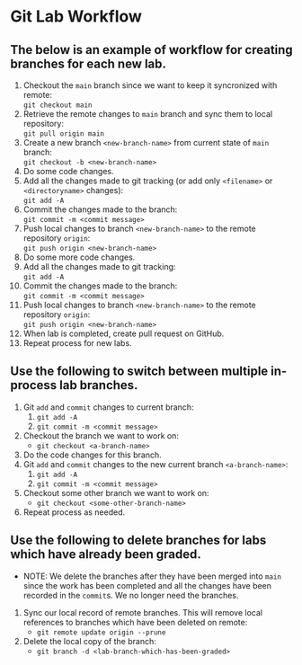 # Git Lab Workflow

## The below is an example of workflow for creating branches for each new lab.

1. Checkout the `main` branch since we want to keep it syncronized with remote:  
    `git checkout main`
1. Retrieve the remote changes to `main` branch and sync them to local repository:  
    `git pull origin main`
1. Create a new branch `<new-branch-name>` from current state of `main` branch:  
    `git checkout -b <new-branch-name>`
1. Do some code changes.
1. Add all the changes made to git tracking (or add only `<filename>` or `<directoryname>` changes):  
    `git add -A`
1. Commit the changes made to the branch:  
    `git commit -m <commit message>`
1. Push local changes to branch `<new-branch-name>` to the remote repository `origin`:  
    `git push origin <new-branch-name>`
1. Do some more code changes.
1. Add all the changes made to git tracking:  
    `git add -A`
1. Commit the changes made to the branch:  
    `git commit -m <commit message>`
1. Push local changes to branch `<new-branch-name>` to the remote repository `origin`:  
    `git push origin <new-branch-name>`
1. When lab is completed, create pull request on GitHub.
1. Repeat process for new labs.

## Use the following to switch between multiple in-process lab branches.

1. Git `add` and `commit` changes to current branch:  
    1. `git add -A`
    1. `git commit -m <commit message>`
1. Checkout the branch we want to work on:  
    * `git checkout <a-branch-name>`
1. Do the code changes for this branch.
1. Git `add` and `commit` changes to the new current branch `<a-branch-name>`:  
    1. `git add -A`
    1. `git commit -m <commit message>`
1. Checkout some other branch we want to work on:  
    * `git checkout <some-other-branch-name>`
1. Repeat process as needed.

## Use the following to delete branches for labs which have already been graded.
* NOTE: We delete the branches after they have been merged into `main` since the work has been completed and all the changes have been recorded in the `commit`s. We no longer need the branches.

1. Sync our local record of remote branches. This will remove local references to branches which have been deleted on remote:  
    * `git remote update origin --prune`
1. Delete the local copy of the branch:  
    * `git branch -d <lab-branch-which-has-been-graded>`
